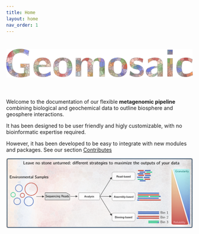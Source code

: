 ```yaml
---
title: Home
layout: home
nav_order: 1
---
```


# ![Geomosaic](assets/images/geomosaic_logo_multicolor_300dpi.png)

<br> 

Welcome to the documentation of our flexible **metagenomic pipeline** combining biological and geochemical data to outline biosphere and geosphere interactions.

It has been designed to be user friendly and higly customizable, with no bioinformatic expertise required.

However, it has been developed to be easy to integrate with new modules and packages. See our section [Contributes](contributes/)

![gm](assets/images/gm.png)
